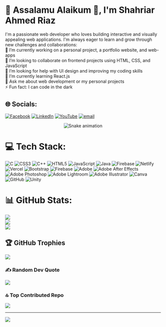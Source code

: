 # 💫 Assalamu Alaikum 👋, I'm Shahriar Ahmed Riaz
I'm a passionate web developer who loves building interactive and visually appealing web applications. I'm always eager to learn and grow through new challenges and collaborations:<br>🔭 I’m currently working on a personal project, a portfolio website, and web-apps<br>👯 I’m looking to collaborate on frontend projects using HTML, CSS, and JavaScript<br>🤝 I’m looking for help with UI design and improving my coding skills<br>🌱 I’m currently learning React.js<br>💬 Ask me about web development or my personal projects<br>⚡ Fun fact: I can code in the dark


## 🌐 Socials:
[![Facebook](https://img.shields.io/badge/Facebook-%231877F2.svg?logo=Facebook&logoColor=white)](https://facebook.com/https://www.facebook.com/shahriarahmedriaz23) [![LinkedIn](https://img.shields.io/badge/LinkedIn-%230077B5.svg?logo=linkedin&logoColor=white)](https://linkedin.com/in/https://www.linkedin.com/in/shahriarahmedriaz/) [![YouTube](https://img.shields.io/badge/YouTube-%23FF0000.svg?logo=YouTube&logoColor=white)](https://youtube.com/@https://www.youtube.com/@intrackstudio8091) [![email](https://img.shields.io/badge/Email-D14836?logo=gmail&logoColor=white)](mailto:shahriarahmedriaz04@gmail.com) 

<div align="center">
  <img src="https://profile-readme-generator.com/assets/snake.svg" alt="Snake animation" />
</div>

# 💻 Tech Stack:
![C](https://img.shields.io/badge/c-%2300599C.svg?style=flat&logo=c&logoColor=white) ![CSS3](https://img.shields.io/badge/css3-%231572B6.svg?style=flat&logo=css3&logoColor=white) ![C++](https://img.shields.io/badge/c++-%2300599C.svg?style=flat&logo=c%2B%2B&logoColor=white) ![HTML5](https://img.shields.io/badge/html5-%23E34F26.svg?style=flat&logo=html5&logoColor=white) ![JavaScript](https://img.shields.io/badge/javascript-%23323330.svg?style=flat&logo=javascript&logoColor=%23F7DF1E) ![Java](https://img.shields.io/badge/java-%23ED8B00.svg?style=flat&logo=openjdk&logoColor=white) ![Firebase](https://img.shields.io/badge/firebase-%23039BE5.svg?style=flat&logo=firebase) ![Netlify](https://img.shields.io/badge/netlify-%23000000.svg?style=flat&logo=netlify&logoColor=#00C7B7) ![Vercel](https://img.shields.io/badge/vercel-%23000000.svg?style=flat&logo=vercel&logoColor=white) ![Bootstrap](https://img.shields.io/badge/bootstrap-%238511FA.svg?style=flat&logo=bootstrap&logoColor=white) ![Firebase](https://img.shields.io/badge/firebase-a08021?style=flat&logo=firebase&logoColor=ffcd34) ![Adobe](https://img.shields.io/badge/adobe-%23FF0000.svg?style=flat&logo=adobe&logoColor=white) ![Adobe After Effects](https://img.shields.io/badge/Adobe%20After%20Effects-9999FF.svg?style=flat&logo=Adobe%20After%20Effects&logoColor=white) ![Adobe Photoshop](https://img.shields.io/badge/adobe%20photoshop-%2331A8FF.svg?style=flat&logo=adobe%20photoshop&logoColor=white) ![Adobe Lightroom](https://img.shields.io/badge/Adobe%20Lightroom-31A8FF.svg?style=flat&logo=Adobe%20Lightroom&logoColor=white) ![Adobe Illustrator](https://img.shields.io/badge/adobe%20illustrator-%23FF9A00.svg?style=flat&logo=adobe%20illustrator&logoColor=white) ![Canva](https://img.shields.io/badge/Canva-%2300C4CC.svg?style=flat&logo=Canva&logoColor=white) ![GitHub](https://img.shields.io/badge/github-%23121011.svg?style=flat&logo=github&logoColor=white) ![Unity](https://img.shields.io/badge/unity-%23000000.svg?style=flat&logo=unity&logoColor=white)
# 📊 GitHub Stats:
![](https://github-readme-stats.vercel.app/api?username=ahmed-shahriar04&theme=prussian&hide_border=false&include_all_commits=true&count_private=true)<br/>
![](https://nirzak-streak-stats.vercel.app/?user=ahmed-shahriar04&theme=prussian&hide_border=false)<br/>
![](https://github-readme-stats.vercel.app/api/top-langs/?username=ahmed-shahriar04&theme=prussian&hide_border=false&include_all_commits=true&count_private=true&layout=compact)

## 🏆 GitHub Trophies
![](https://github-profile-trophy.vercel.app/?username=ahmed-shahriar04&theme=radical&no-frame=false&no-bg=false&margin-w=4)

### ✍️ Random Dev Quote
![](https://quotes-github-readme.vercel.app/api?type=horizontal&theme=radical)

### 🔝 Top Contributed Repo
![](https://github-contributor-stats.vercel.app/api?username=ahmed-shahriar04&limit=5&theme=prussian&combine_all_yearly_contributions=true)

---
[![](https://visitcount.itsvg.in/api?id=ahmed-shahriar04&icon=4&color=0)](https://visitcount.itsvg.in)

<!-- Proudly created with GPRM ( https://gprm.itsvg.in ) -->
